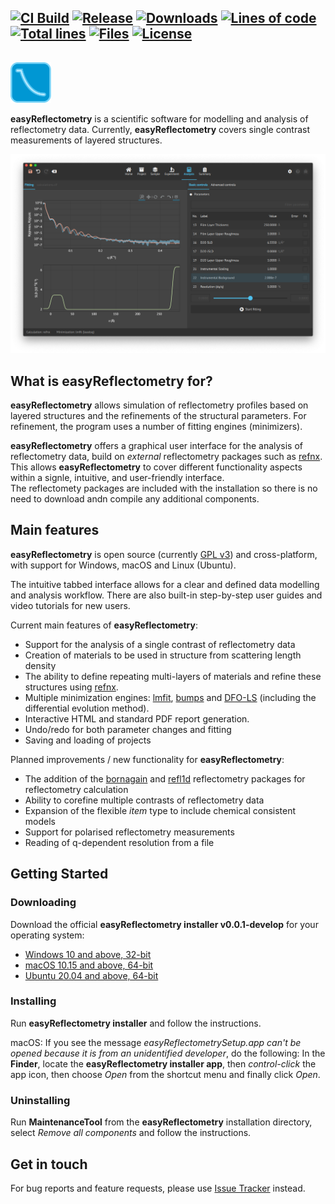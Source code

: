 ## [![CI Build][20]][21] [![Release][30]][31] [![Downloads][70]][71] [![Lines of code][82]][80] [![Total lines][81]][80] [![Files][83]][80] [![License][50]][51]

<img height="80"><img src="./resources/images/er_logo.svg" height="65">

**easyReflectometry** is a scientific software for modelling and analysis of reflectometry data. Currently, **easyReflectometry** covers single contrast measurements of layered structures.

![easyReflectometry Screenshot](./resources/images/er_analysis_dark.png) 

## What is easyReflectometry for?

**easyReflectometry** allows simulation of reflectometry profiles based on layered structures and the refinements of the structural parameters. For refinement, the program uses a number of fitting engines (minimizers).

**easyReflectometry** offers a graphical user interface for the analysis of reflectometry data, build on _external_ reflectometry packages such as [refnx](https://refnx.readthedocs.io/en/latest/). 
This allows **easyReflectometry** to cover different functionality aspects within a signle, intuitive, and user-friendly interface.  
The reflectomety packages are included with the installation so there is no need to download andn compile any additional components. 

## Main features

**easyReflectometry** is open source (currently [GPL v3](LICENSE.md)) and cross-platform, with support for Windows, macOS and Linux (Ubuntu).

The intuitive tabbed interface allows for a clear and defined data modelling and analysis workflow. 
There are also built-in step-by-step user guides and video tutorials for new users.

Current main features of **easyReflectometry**:

- Support for the analysis of a single contrast of reflectometry data
- Creation of materials to be used in structure from scattering length density
- The ability to define repeating multi-layers of materials and refine these structures using [refnx](https://refnx.readthedocs.io/en/latest/). 
- Multiple minimization engines: [lmfit](https://lmfit.github.io/lmfit-py), [bumps](https://github.com/bumps/bumps) and [DFO-LS](https://github.com/numericalalgorithmsgroup/dfols) (including the differential evolution method).
- Interactive HTML and standard PDF report generation.
- Undo/redo for both parameter changes and fitting 
- Saving and loading of projects

Planned improvements / new functionality for **easyReflectometry**:

- The addition of the [bornagain](https://www.bornagainproject.org) and [refl1d](https://refl1d.readthedocs.io/en/latest/) reflectometry packages for reflectometry calculation
- Ability to corefine multiple contrasts of reflectometry data
- Expansion of the flexible _item_ type to include chemical consistent models
- Support for polarised reflectometry measurements
- Reading of q-dependent resolution from a file

## Getting Started

### Downloading

Download the official **easyReflectometry installer v0.0.1-develop** for your operating system:

- [Windows 10 and above, 32-bit](https://github.com/easyScience/easyReflectometryApp/releases/download/develop/easyReflectometry_Windows_x86-32_v0.0.1_develop.zip)
- [macOS 10.15 and above, 64-bit](https://github.com/easyScience/easyReflectometryApp/releases/download/develop/easyReflectometry_macOS_x86-64_v0.0.1_develop.zip)
- [Ubuntu 20.04 and above, 64-bit](https://github.com/easyScience/easyReflectometryApp/releases/download/develop/easyReflectometry_Linux_x86-64_v0.0.1_develop.zip)

### Installing

Run **easyReflectometry installer** and follow the instructions.

macOS: If you see the message _easyReflectometrySetup.app can't be opened because it is from an unidentified developer_, do the following:
In the **Finder**, locate the **easyReflectometry installer app**, then _control-click_ the app icon, then choose _Open_ from the shortcut menu and finally click _Open_.

### Uninstalling

Run **MaintenanceTool** from the **easyReflectometry** installation directory, select _Remove all components_ and follow the instructions.

## Get in touch

<!---For general questions or comments, please contact us at [support@easyReflectometry.org](mailto:support@easyReflectometry.org).--->

For bug reports and feature requests, please use [Issue Tracker](https://github.com/easyScience/easyReflectometryApp/issues) instead.

<!---URLs--->
<!---https://naereen.github.io/badges/--->

<!---CI Build Status--->

[20]: https://img.shields.io/github/workflow/status/easyScience/easyReflectometryApp/build%20macOS,%20Linux,%20Windows/ci
[21]: https://github.com/easyScience/easyReflectometryApp/actions?query=workflow%3A%22build+macOS%2C+Linux%2C+Windows%22

<!---Release--->

[30]: https://img.shields.io/github/release/easyScience/easyReflectometryApp.svg?include_prereleases
[31]: https://github.com/easyScience/easyReflectometryApp/releases

<!---License--->

[50]: https://img.shields.io/github/license/easyScience/easyReflectometryApp.svg
[51]: https://github.com/easyScience/easyReflectometryApp/blob/master/LICENSE.md

<!---LicenseScan--->

[60]: https://app.fossa.com/api/projects/git%2Bgithub.com%2FeasyScience%2FeasyReflectometryApp.svg?type=shield
[61]: https://app.fossa.com/projects/git%2Bgithub.com%2FeasyScience%2FeasyReflectometryApp?ref=badge_shield

<!---Downloads--->

[70]: https://img.shields.io/github/downloads/easyScience/easyReflectometryApp/total.svg
[71]: https://github.com/easyScience/easyReflectometryApp/releases

<!---Code statistics--->

[80]: https://github.com/easyScience/easyReflectometryApp
[81]: https://tokei.rs/b1/github/easyScience/easyReflectometryApp
[82]: https://tokei.rs/b1/github/easyScience/easyReflectometryApp?category=code
[83]: https://tokei.rs/b1/github/easyScience/easyReflectometryApp?category=files

<!---W3C validation--->

[90]: https://img.shields.io/w3c-validation/default?targetUrl=https://easyscience.github.io/easyReflectometryApp
[91]: https://easyscience.github.io/easyReflectometryApp
